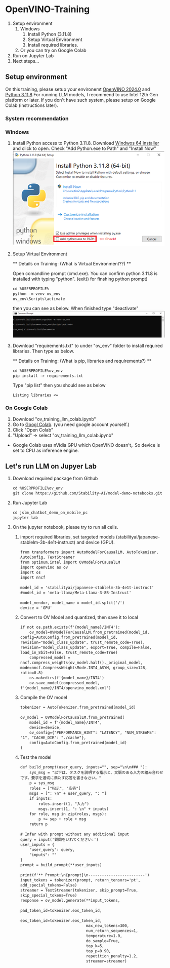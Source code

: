 # OpenVINO-Training
1. Setup environment
   1. Windows
      1. Install Python (3.11.8)
      2. Setup Virtual Environment
      3. Install required libraries.
   4. Or you can try on Google Colab
3. Run on Jupyter Lab
4. Next steps...

## Setup environment
On this training, please setup your environemt [OpenVINO 2024.0](https://www.intel.com/content/www/us/en/developer/articles/release-notes/openvino/2024-0.html) and [Python 3.11.8](https://www.python.org/downloads/release/python-3118/) 
For running LLM models, I recommend to use Intel 12th Gen platform or later. If you don't have such system, please setup on Google Colab (instructions later). 
### System recommendation


### Windows
1. Install Python
   access to Python 3.11.8. Download [Windwos 64 installer](https://www.python.org/ftp/python/3.11.8/python-3.11.8-amd64.exe) and click to open.
   Check "Add Python.exe to Path" and "Install Now"
   ![](python_installer.png)

2. Setup Virtual Environment
   
   ** Details on Training: (What is Virtual Environment??) **
   
   Open comandline prompt (cmd.exe). You can confirm python 3.11.8 is installed with typing "python". (exit() for finshing python prompt)
   ```
   cd %USERPROFILE%
   python -m venv ov_env
   ov_env\Scripts\activate
   ```
   then you can see as below. When finished type "deactivate"
   ![](venv.png)

3. Download "requirements.txt" to under "ov_env" folder to install required libraries. Then type as below.

   ** Details on Training: (What is pip, libraries and requirements?) **
   
   ```
   cd %USERPROFILE%ov_env
   pip install -r requirements.txt
   ```

   Type "pip list" then you should see as below
   ```
   Listing libraries <= 
   ```

### On Google Colab
1. Download "ov_training_llm_colab.ipynb"
2. Go to [Googl Colab](https://colab.google/). (you need google account yourself.)
3. Click "Open Colab"
4. "Upload" -> select "ov_training_llm_colab.ipynb"

* Google Colab uses nVidia GPU which OpenVINO doesn't,. So device is set to CPU as inference engine. 


## Let's run LLM on Jupyer Lab

1. Download required package from Github
   ```
   cd %USERPROFILE%ov_env
   git clone https://github.com/Stability-AI/model-demo-notebooks.git
   ```
2. Run Jupyter Lab
   ```
   cd jslm_chatbot_demo_on_mobile_pc
   jupyter lab
   ```
3. On the jupyter notebook, please try to run all cells.
   1. import required libraries, set targeted models (stabilityai/japanese-stablelm-3b-4e1t-instruct) and device (GPU).
      ```
      from transformers import AutoModelForCausalLM, AutoTokenizer, AutoConfig, TextStreamer
      from optimum.intel import OVModelForCausalLM
      import openvino as ov
      import os
      import nncf
      
      model_id = 'stabilityai/japanese-stablelm-3b-4e1t-instruct'
      #model_id = 'meta-llama/Meta-Llama-3-8B-Instruct'
      
      model_vendor, model_name = model_id.split('/')
      device = 'GPU'
      ```
  
   2. Convert to OV Model and quantized, then save it to local
      ```
      if not os.path.exists(f'{model_name}/INT4'):
          ov_model=OVModelForCausalLM.from_pretrained(model_id, config=AutoConfig.from_pretrained(model_id, revision="model_class_update", trust_remote_code=True), revision="model_class_update", export=True, compile=False, load_in_8bit=False, trust_remote_code=True)
          compressed_model = nncf.compress_weights(ov_model.half()._original_model, mode=nncf.CompressWeightsMode.INT4_ASYM, group_size=128, ratio=0.8)
          os.makedirs(f'{model_name}/INT4')
          ov.save_model(compressed_model, f'{model_name}/INT4/openvino_model.xml')
      ```

   3. Compile the OV model
      ```
      tokenizer = AutoTokenizer.from_pretrained(model_id)

      ov_model = OVModelForCausalLM.from_pretrained(
          model_id = f'{model_name}/INT4',
          device=device,
          ov_config={"PERFORMANCE_HINT": "LATENCY", "NUM_STREAMS": "1", "CACHE_DIR": "./cache"},
          config=AutoConfig.from_pretrained(model_id)
      )
      ```

   4. Test the model
      ```
      def build_prompt(user_query, inputs="", sep="\n\n### "):
          sys_msg = "以下は、タスクを説明する指示と、文脈のある入力の組み合わせです。要求を適切に満たす応答を書きなさい。"
          p = sys_msg
          roles = ["指示", "応答"]
          msgs = [": \n" + user_query, ": "]
          if inputs:
              roles.insert(1, "入力")
              msgs.insert(1, ": \n" + inputs)
          for role, msg in zip(roles, msgs):
              p += sep + role + msg
          return p

      # Infer with prompt without any additional input
      query = input('質問をいれてください:')
      user_inputs = {
          "user_query": query,
          "inputs": ""
      }
      prompt = build_prompt(**user_inputs)
      
      print(f'** Prompt:\n{prompt}\n-------------------------')
      input_tokens = tokenizer(prompt, return_tensors='pt', add_special_tokens=False)
      streamer = TextStreamer(tokenizer, skip_prompt=True, skip_special_tokens=True)
      response = ov_model.generate(**input_tokens, 
                                   pad_token_id=tokenizer.eos_token_id,
                                   eos_token_id=tokenizer.eos_token_id,
                                   max_new_tokens=300,
                                   num_return_sequences=1,
                                   temperature=1.0,
                                   do_sample=True,
                                   top_k=5,
                                   top_p=0.90,
                                   repetition_penalty=1.2,
                                   streamer=streamer)

      ```


      

   
   
